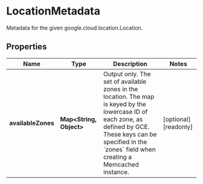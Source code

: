 

# LocationMetadata

Metadata for the given google.cloud.location.Location.

## Properties

| Name | Type | Description | Notes |
|------------ | ------------- | ------------- | -------------|
|**availableZones** | **Map&lt;String, Object&gt;** | Output only. The set of available zones in the location. The map is keyed by the lowercase ID of each zone, as defined by GCE. These keys can be specified in the &#x60;zones&#x60; field when creating a Memcached instance. |  [optional] [readonly] |




